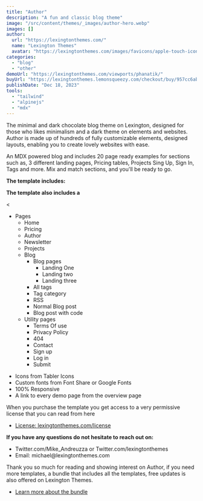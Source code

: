 ```yaml
---
title: "Author"
description: "A fun and classic blog theme"
image: "/src/content/themes/_images/author-hero.webp"
images: []
author:
  url: "https://lexingtonthemes.com/"
  name: "Lexington Themes"
  avatar: "https://lexingtonthemes.com/images/favicons/apple-touch-icon.png"
categories:
  - "blog"
  - "other"
demoUrl: "https://lexingtonthemes.com/viewports/phanatik/"
buyUrl: "https://lexingtonthemes.lemonsqueezy.com/checkout/buy/957cc6ab-7ae2-42f9-863a-ebcdebbfa855?aff_ref=nB1nx7ma"
publishDate: "Dec 18, 2023"
tools:
  - "tailwind"
  - "alpinejs"
  - "mdx"
---
```


<p>
The minimal and dark chocolate blog theme on Lexington, designed for those who likes minimalism and a dark theme on elements and websites. Author is made up of hundreds of fully customizable elements, designed layouts, enabling you to create lovely websites with ease.

An MDX powered blog and includes 20 page ready examples for sections such as, 3 different landing pages, Pricing tables, Projects Sing Up, Sign In, Tags and more. Mix and match sections, and you'll be ready to go.

</p>
<p><strong>The template includes:</strong></p>

<p><strong>The template also includes a</strong></p>
<<ul>
  <li>Pages
    <ul>
      <li>Home</li>
      <li>Pricing</li>
      <li>Author</li>
      <li>Newsletter</li>
      <li>Projects</li>
      <li>Blog
        <ul>
          <li>Blog pages
            <ul>
              <li>Landing One</li>
              <li>Landing two</li>
              <li>Landing three</li>
            </ul>
          </li>
          <li>All tags</li>
          <li>Tag category</li>
          <li>RSS</li>
          <li>Normal Blog post</li>
          <li>Blog post with code</li>
        </ul>
      </li>
      <li>Utility pages
        <ul>
          <li>Terms Of use</li>
          <li>Privacy Policy</li>
          <li>404</li>
          <li>Contact</li>
          <li>Sign up</li>
          <li>Log in</li>
          <li>Submit</li>
        </ul>
      </li>
    </ul>
  </li>
</ul>
<ul>

  <li>Icons from Tabler Icons</li>
  <li>Custom fonts from Font Share or Google Fonts</li>
  <li>100%&nbsp;Responsive</li>
  <li>A link to every demo page from the overview page</li>
</ul>
<p>When you purchase the template you get access to a very permissive license that you can read from here</p>
<ul>
  <li><a href="https://lexingtonthemes.com/license/" rel="noopener noreferrer" target="_blank">License: lexingtonthemes.com/license</a></li>
</ul>
<p><strong>If you have any questions do not hesitate to reach out on:</strong></p>
<ul>
  <li>Twitter.com/Mike_Andreuzza or&nbsp;Twitter.com/lexingtonthemes</li>
  <li>Email: michael@lexingtonthemes.com</li>
</ul>
<p>Thank you so much for reading and showing interest on Author, if you need more templates, a bundle that includes all the templates, free updates is also offered on Lexington Themes.&nbsp;</p>
<ul>
  <li><a href="https://lexingtonthemes.com/pricing/" rel="noopener noreferrer" target="_blank">Learn more about the bundle</a></li>
</ul>
